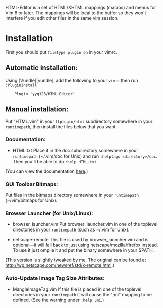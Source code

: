 HTML-Editor is a set of HTML/XHTML mappings (macros) and menus for Vim 6 or later. The mappings will be local to the buffer so they won't interfere if you edit other files in the same vim session.

# Installation #
First you should put `filetype plugin on` in your vimrc. 

## Automatic installation: ##
Using [Vundle][vundle], add the following to your `vimrc` then run
  `:PluginInstall`

        Plugin 'yyq123/HTML-Editor'

## Manual installation: ##
Put "HTML.vim" in your `ftplugin/html` subdirectory somewhere in your `runtimepath`, then install the files below that you want. 

### Documentation: ###
- HTML.txt
Place it in the doc subdirectory somewhere in your `runtimepath` (~/.vim/doc for Unix) and run `:helptags <directory>/doc`. Then you'll be able to do `:help HTML.txt`. 

(You can view the documentation [here](https://github.com/yyq123/HTML-Editor/blob/master/doc/HTML.txt).)

### GUI Toolbar Bitmaps: ###
Put files in the bitmaps directory somewhere in your `runtimepath` (~/vim/bitmaps for Unix).

### Browser Launcher (for Unix/Linux): ###

- browser_launcher.vim
Put browser_launcher.vim in one of the toplevel directories in your `runtimepath` (such as ~/.vim for Unix). 

- netscape-remote
This file is used by browser_launcher.vim and is optional—it will fall back to just using netscape/mozilla/firefox instead. To use it just ompile it and put the binary somewhere in your $PATH. 

(This version is slightly tweaked by me. The original can be found at  http://wp.netscape.com/newsref/std/x-remote.html.) 


### Auto-Update Image Tag Size Attributes: ###
- MangleImageTag.vim
If this file is placed in one of the toplevel directories in your `runtimepath` it will cause the ";mi" mapping to be defined. (See the warning under `:help ;mi`.)
